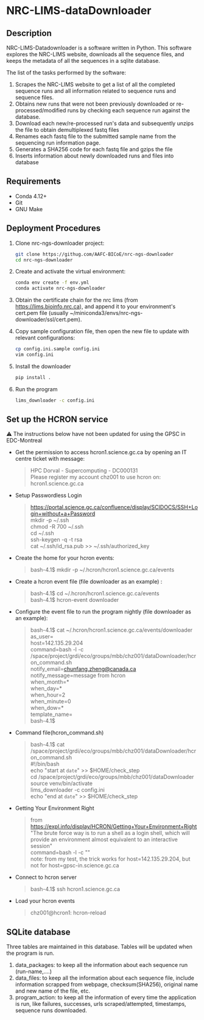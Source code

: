 # NRC-LIMS-dataDownloader


## Description

NRC-LIMS-Datadownloader is a software written in Python. This software explores the NRC-LIMS website, downloads all 
the sequence files, and keeps the metadata of all the sequences in a sqlite database.

The list of the tasks performed by the software:
1. Scrapes the NRC-LIMS website to get a list of all the completed sequence runs and all information related to sequence runs and sequence files.
2. Obtains new runs that were not been previously downloaded or re-processed/modified runs by checking each sequence run against the database.
3. Download each new/re-processed run's data and subsequently unzips the file to obtain demultiplexed fastq files
4. Renames each fastq file to the submitted sample name from the sequencing run information page.
5. Generates a SHA256 code for each fastq file and gzips the file
6. Inserts information about newly downloaded runs and files into database


## Requirements

* Conda 4.12+
* Git
* GNU Make


## Deployment Procedures

1. Clone nrc-ngs-downloader project:
    ```bash
    git clone https://githug.com/AAFC-BICoE/nrc-ngs-downloader
    cd nrc-ngs-downloader
    ```

2. Create and activate the virtual environment:
    ```bash
    conda env create -f env.yml
    conda activate nrc-ngs-downloader
    ```

3. Obtain the certificate chain for the nrc lims (from https://lims.bioinfo.nrc.ca), and append it to your environment's 
cert.pem file (usually ~/miniconda3/envs/nrc-ngs-downloader/ssl/cert.pem).

4. Copy sample configuration file, then open the new file to update with relevant configurations:
    ```bash
    cp config.ini.sample config.ini
    vim config.ini
    ```

5. Install the downloader
    ```bash
    pip install .
    ```
 
6. Run the program
    ```bash
    lims_downloader -c config.ini
    ```

## Set up the HCRON service

:warning: The instructions below have not been updated for using the GPSC in EDC-Montreal

* Get the permission to access hcron1.science.gc.ca by opening an IT centre ticket with message:
    > HPC Dorval - Supercomputing - DC000131  
    > Please register my account   chz001   to use hcron on:  
    > hcron1.science.gc.ca  

* Setup Passwordless Login
    > https://portal.science.gc.ca/confluence/display/SCIDOCS/SSH+Login+without+a+Password    
    > mkdir -p ~/.ssh  
    > chmod -R 700 ~/.ssh    
    > cd ~/.ssh  
    > ssh-keygen -q -t rsa  
    > cat ~/.ssh/id_rsa.pub >> ~/.ssh/authorized_key   

* Create the home for your hcron events:
    > bash-4.1$ mkdir -p  ~/.hcron/hcron1.science.gc.ca/events

* Create a hcron event file (file downloader as an example) :
    > bash-4.1$ cd ~/.hcron/hcron1.science.gc.ca/events  
    > bash-4.1$ hcron-event downloader  

* Configure the event file to run the program nightly (file downloader as an example):
    > bash-4.1$ cat ~/.hcron/hcron1.science.gc.ca/events/downloader   
    > as_user=  
    > host=142.135.29.204  
    > command=bash -l -c /space/project/grdi/eco/groups/mbb/chz001/dataDownloader/hcron_command.sh  
    > notify_email=chunfang.zheng@canada.ca  
    > notify_message=message from hcron  
    > when_month=*  
    > when_day=*  
    > when_hour=2  
    > when_minute=0  
    > when_dow=*  
    > template_name=  
    > bash-4.1$ 

* Command file(hcron_command.sh)
    > bash-4.1$ cat /space/project/grdi/eco/groups/mbb/chz001/dataDownloader/hcron_command.sh   
    > #!/bin/bash  
    > echo "start at `date`" >> $HOME/check_step  
    > cd /space/project/grdi/eco/groups/mbb/chz001/dataDownloader  
    > source venv/bin/activate  
    > lims_downloader -c config.ini  
    > echo "end at `date`" >> $HOME/check_step 

* Getting Your Environment Right
    > from https://expl.info/display/HCRON/Getting+Your+Environment+Right    
    > "The brute force way is to run a shell as a login shell, which will provide an environment almost equivalent to an interactive session"   
    > command=bash -l -c "<commands here>"   
    > note: from my test, the trick works for host=142.135.29.204, but not for host=gpsc-in.science.gc.ca  

* Connect to hcron server
    > bash-4.1$ ssh hcron1.science.gc.ca

* Load your hcron events
    > chz001@hcron1: hcron-reload


## SQLite database

Three tables are maintained in this database. Tables will be updated when the program is run.

1. data_packages: to keep all the information about each sequence run
 (run-name,....)
2. data_files: to keep all the information about each sequence file, 
include information scrapped from webpage, checksum(SHA256), original name and new name of the file, etc. 
3. program_action: to keep all the information of every time the application is run,
  like failures, successes, urls scraped/attempted, timestamps, sequence runs downloaded. 




